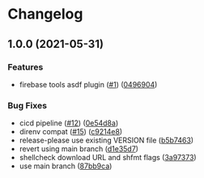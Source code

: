 # Changelog

## 1.0.0 (2021-05-31)


### Features

* firebase tools asdf plugin ([#1](https://www.github.com/jthegedus/asdf-firebase/issues/1)) ([0496904](https://www.github.com/jthegedus/asdf-firebase/commit/0496904e5c200408d4cbf61e1ca224d44b2bea87))


### Bug Fixes

* cicd pipeline ([#12](https://www.github.com/jthegedus/asdf-firebase/issues/12)) ([0e54d8a](https://www.github.com/jthegedus/asdf-firebase/commit/0e54d8aaeb29a832558dae47556a823734601640))
* direnv compat ([#15](https://www.github.com/jthegedus/asdf-firebase/issues/15)) ([c9214e8](https://www.github.com/jthegedus/asdf-firebase/commit/c9214e8b5f7df93992a6875e1c9b181c5ff1504d))
* release-please use existing VERSION file ([b5b7463](https://www.github.com/jthegedus/asdf-firebase/commit/b5b7463dd5cab2c9dc8176f5de1bea60b1bf3334))
* revert using main branch ([d1e35d7](https://www.github.com/jthegedus/asdf-firebase/commit/d1e35d7dbdb6637dca692d2e0963a5b94f80955d))
* shellcheck download URL and shfmt flags ([3a97373](https://www.github.com/jthegedus/asdf-firebase/commit/3a9737303ec3d9405316920518e60bba39fe91f8))
* use main branch ([87bb9ca](https://www.github.com/jthegedus/asdf-firebase/commit/87bb9ca34476677a04103d604d5b07fa2aa96429))
